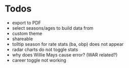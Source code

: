 # Todos

-   export to PDF
-   select seasons/ages to build data from
-   custom theme
-   shareable
-   tolltip season for rate stats (ba, obp) does not appear
-   radar charts do not toggle stats
-   why does Willie Mays cause error? (WAR related?)
-   career toggle not working
